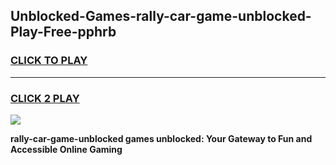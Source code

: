 
## Unblocked-Games-rally-car-game-unblocked-Play-Free-pphrb
<h3>
<a href="https://premium76.site?title=rally-car-game-unblocked&ref=15A">CLICK TO PLAY</a></h3>
<hr>

<h3>
<a href="https://premium76.site?title=rally-car-game-unblocked&ref=15A">CLICK 2 PLAY</a>
  
</h3>

<a href="https://premium76.site?title=rally-car-game-unblocked&ref=15A"><img src="https://clearcache.store/games.png"></a>


**rally-car-game-unblocked games unblocked: Your Gateway to Fun and Accessible Online Gaming**
